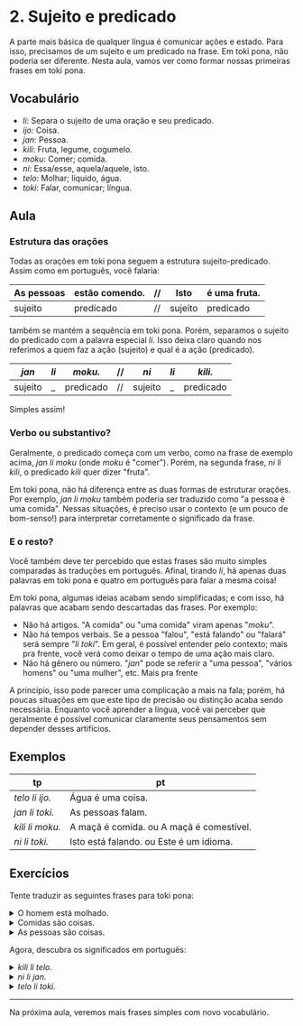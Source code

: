 # 2. Sujeito e predicado

A parte mais básica de qualquer língua é comunicar ações e estado. Para isso, precisamos de um sujeito e um predicado na frase. Em toki pona, não poderia ser diferente. Nesta aula, vamos ver como formar nossas primeiras frases em toki pona.

## Vocabulário

- _li_: Separa o sujeito de uma oração e seu predicado.
- _ijo_: Coisa.
- _jan_: Pessoa.
- _kili_: Fruta, legume, cogumelo.
- _moku_: Comer; comida.
- _ni_: Essa/esse, aquela/aquele, isto.
- _telo_: Molhar; líquido, água.
- _toki_: Falar, comunicar; língua.

## Aula

### Estrutura das orações

Todas as orações em toki pona seguem a estrutura sujeito-predicado. Assim como em português, você falaria:

As pessoas | estão comendo. | // | Isto | é uma fruta.
-|-|-|-|-
sujeito | predicado | // | sujeito | predicado

também se mantém a sequência em toki pona. Porém, separamos o sujeito do predicado com a palavra especial _li_. Isso deixa claro quando nos referimos a quem faz a ação (sujeito) e qual é a ação (predicado).

_jan_ | _li_ | _moku._ | // | _ni_ | _li_ | _kili._
-|-|-|-|-|-|-
sujeito | \_ | predicado | // | sujeito | \_ | predicado

Simples assim!

### Verbo ou substantivo?

Geralmente, o predicado começa com um verbo, como na frase de exemplo acima, _jan li moku_ (onde _moku_ é "comer"). Porém, na segunda frase, _ni li kili_, o predicado _kili_ quer dizer "fruta".

Em toki pona, não há diferença entre as duas formas de estruturar orações. Por exemplo, _jan li moku_ também poderia ser traduzido como "a pessoa é uma comida". Nessas situações, é preciso usar o contexto (e um pouco de bom-senso!) para interpretar corretamente o significado da frase.

### E o resto?

Você também deve ter percebido que estas frases são muito simples comparadas às traduções em português. Afinal, tirando _li_, há apenas duas palavras em toki pona e quatro em português para falar a mesma coisa!

Em toki pona, algumas ideias acabam sendo simplificadas; e com isso, há palavras que acabam sendo descartadas das frases. Por exemplo:

- Não há artigos. "A comida" ou "uma comida" viram apenas "_moku_".
- Não há tempos verbais. Se a pessoa "falou", "está falando" ou "falará" será sempre "_li toki_". Em geral, é possível entender pelo contexto; mais pra frente, você verá como deixar o tempo de uma ação mais claro.
- Não há gênero ou número. "_jan_" pode se referir a "uma pessoa", "vários homens" ou "uma mulher", etc. Mais pra frente

A princípio, isso pode parecer uma complicação a mais na fala; porém, há poucas situações em que este tipo de precisão ou distinção acaba sendo necessária. Enquanto você aprender a língua, você vai perceber que geralmente é possível comunicar claramente seus pensamentos sem depender desses artifícios.

## Exemplos

tp | pt
-|-
_telo li ijo._ | Água é uma coisa.
_jan li toki._ | As pessoas falam.
_kili li moku._ | A maçã é comida. ou A maçã é comestível.
_ni li toki._ | Isto está falando. ou Este é um idioma.

## Exercícios

Tente traduzir as seguintes frases para toki pona:

<p>
<details><summary>O homem está molhado.</summary><p><em>jan li telo.</em></p></details>
<details><summary>Comidas são coisas.</summary><p><em>moku li ijo.</em></p></details>
<details><summary>As pessoas são coisas.</summary><p><em>jan li ijo.</em></p></details>
</p>

Agora, descubra os significados em português:

<p>
<details><summary><em>kili li telo.</em></summary><p>A fruta está molhada. ou A fruta molha.</p></details>
<details><summary><em>ni li jan.</em></summary><p>Esta é a pessoa.</p></details>
<details><summary><em>telo li toki.</em></summary><p>A água fala. ou A água se comunica.</p></details>
</p>

---

Na próxima aula, veremos mais frases simples com novo vocabulário.
